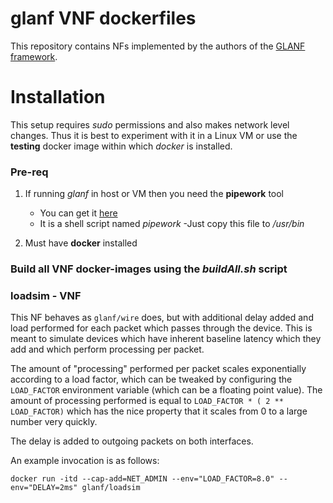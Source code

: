 glanf VNF dockerfiles
===========

This repository contains NFs implemented by the authors of the [GLANF framework](https://netlab.dcs.gla.ac.uk/projects/glasgow-network-functions).


Installation
============

This setup requires *sudo* permissions and also makes network level changes. Thus it is best to experiment with it in a Linux VM or use the **testing** docker image within which *docker* is installed.

### Pre-req
1. If running *glanf*  in host or VM then you need the **pipework** tool
    - You can get it [here](https://github.com/jpetazzo/pipework)
    - It is a shell script named *pipework*
    -Just copy this file to */usr/bin*

2. Must have **docker** installed

### Build all VNF docker-images using the *buildAll.sh* script




### loadsim - VNF

This NF behaves as `glanf/wire` does, but with additional delay added and load
performed for each packet which passes through the device. This is meant to
simulate devices which have inherent baseline latency which they add and which
perform processing per packet.

The amount of "processing" performed per packet scales exponentially according
to a load factor, which can be tweaked by configuring the `LOAD_FACTOR`
environment variable (which can be a floating point value). The amount of
processing performed is equal to `LOAD_FACTOR * ( 2 ** LOAD_FACTOR)` which has
the nice property that it scales from 0 to a large number very quickly.

The delay is added to outgoing packets on both interfaces.

An example invocation is as follows:

```
docker run -itd --cap-add=NET_ADMIN --env="LOAD_FACTOR=8.0" --env="DELAY=2ms" glanf/loadsim
```